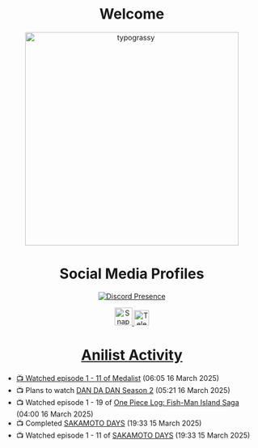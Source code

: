 <div align="center">

# Welcome
<a href="https://github.com/kawarimidoll/typograssy">
    <img alt="typograssy" src="https://typograssy.deno.dev/api?text=%E3%82%88%E3%81%86%E3%81%93%E3%81%9D%E3%81%BF%E3%81%AA%E3%81%95%E3%82%93%20-%20Sheby--&&l0=none&l1=82d9d0&l2=027353&l3=038c4c&l4=01402e&bg=none&frame=none&speed=100&comment=" width="421.99">
</a>

</div>

<div align="center">

# Social Media Profiles

[![Discord Presence](https://lanyard.cnrad.dev/api/612532963938271232)](https://discord.com/users/612532963938271232)


<a href="https://www.snapchat.com/add/a.sheby" title="Snapchat Profile">
    <img src="https://www.freepnglogos.com/uploads/snapchat-logo-png-0.png" width="35" alt="Snapchat Logo" />


<a href="https://t.me/ASheby" title="Telegram Profile">
    <img src="https://www.freepnglogos.com/uploads/telegram-logo-png-0.png" width="30" alt="Telegram Logo" />


</div>

<div align="center">

# Anilist Activity

</div>

<!-- ANILIST_ACTIVITY:start -->

-   📺 Watched episode 1 - 11 of [Medalist](https://anilist.co/anime/165171) (06:05 16 March 2025)
-   📺 Plans to watch [DAN DA DAN Season 2](https://anilist.co/anime/185660) (05:21 16 March 2025)
-   📺 Watched episode 1 - 19 of [One Piece Log: Fish-Man Island Saga](https://anilist.co/anime/183423) (04:00 16 March 2025)
-   📺 Completed [SAKAMOTO DAYS](https://anilist.co/anime/177709) (19:33 15 March 2025)
-   📺 Watched episode 1 - 11 of [SAKAMOTO DAYS](https://anilist.co/anime/177709) (19:33 15 March 2025)

<!-- ANILIST_ACTIVITY:end -->
